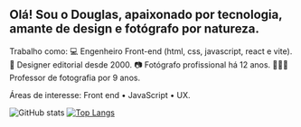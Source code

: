 ## Olá! Sou o Douglas, apaixonado por tecnologia, amante de design e fotógrafo por natureza.

Trabalho como: 
💻 Engenheiro Front-end (html, css, javascript, react e vite). 
📕 Designer editorial desde 2000. 
📷 Fotógrafo profissional há 12 anos. 
👨🏻‍🏫 Professor de fotografia por 9 anos.

Áreas de interesse: Front end • JavaScript • UX.

![GitHub stats](https://github-readme-stats.vercel.app/api?username=douglasjose3&theme=radical_icons=true)
[![Top Langs](https://github-readme-stats.vercel.app/api/top-langs/?username=douglasjose3&layout=compact)](https://github.com/douglasjose3/github-readme-stats)

